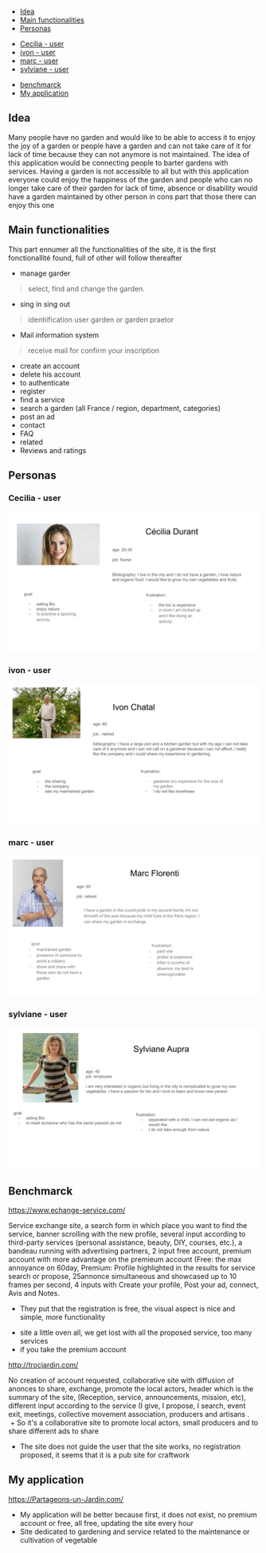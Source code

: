 - [Idea](#idea)
- [Main functionalities](#main-functionalities)
- [Personas](#personas)
* [Cecilia - user](#Cecilia---user)
* [ivon - user](#ivon---user)
* [marc - user](#marc---user)
* [sylviane - user](#sylviane---user)
- [benchmarck ](#benchmarck )
- [My application ](#My-application )

## Idea


Many people have no garden and would like to be able to access it to enjoy the joy of a garden
or people have a garden and can not take care of it for lack of time because they can not anymore is not maintained.
The idea of this application would be connecting people to barter gardens with services.
Having a garden is not accessible to all but with this application everyone could enjoy the happiness of the garden
and people who can no longer take care of their garden for lack of time,
absence or disability would have a garden maintained by other person in cons part that those there can enjoy this one

## Main functionalities

This part ennumer all the functionalities of the site, it is the first fonctionallité found, full of other will follow thereafter

-   manage garder
> select, find and change the garden. 
-   sing in sing out
> identiification user garden or garden praetor
-   Mail information system
> receive mail for confirm your inscription
- create an account
- delete his account
- to authenticate
- register
- find a service
- search a garden (all France / region, department, categories)
- post an ad
- contact
- FAQ
- related
- Reviews and ratings


## Personas

### Cecilia - user
![](https://github.com/RemyGuilloux/TousAuJardin/blob/master/1.svg)
### ivon - user
![](https://github.com/RemyGuilloux/TousAuJardin/blob/master/Ivon.svg)
### marc - user
![](https://github.com/RemyGuilloux/TousAuJardin/blob/master/3.svg)
### sylviane - user
![](https://github.com/RemyGuilloux/TousAuJardin/blob/master/4.svg)

## Benchmarck 

https://www.echange-service.com/

Service exchange site, a search form in which place you want to find the service, banner scrolling with the new profile, several input according to third-party services (personal assistance, beauty, DIY, courses, etc.), a bandeau running with advertising partners, 2 input free account, premium account with more advantage on the premieum account (Free: the max annoyance on 60day, Premium: Profile highlighted in the results for service search or propose, 25annonce simultaneous and showcased up to 10 frames per second, 4 inputs with Create your profile, Post your ad, connect, Avis and Notes.

  + They put that the registration is free, the visual aspect is nice and simple, more functionality 

 - site a little oven all, we get lost with all the proposed service, too many services
 - if you take the premium account

http://trocjardin.com/

No creation of account requested, collaborative site with diffusion of anonces to share, exchange, promote the local actors, header which is the summary of the site, (Reception, service, announcements, mission, etc), different input according to the service (I give, I propose, I search, event exit, meetings, collective movement association, producers and artisans .
 
 + So it's a collaborative site to promote local actors, small producers and to share different ads to share
 - The site does not guide the user that the site works, no registration proposed, it seems that it is a pub site for craftwork

## My application
https://Partageons-un-Jardin.com/
  
+ My application will be better because first, it does not exist, no premium account or free, all free, updating the site every hour
+ Site dedicated to gardening and service related to the maintenance or cultivation of vegetable
 
 

